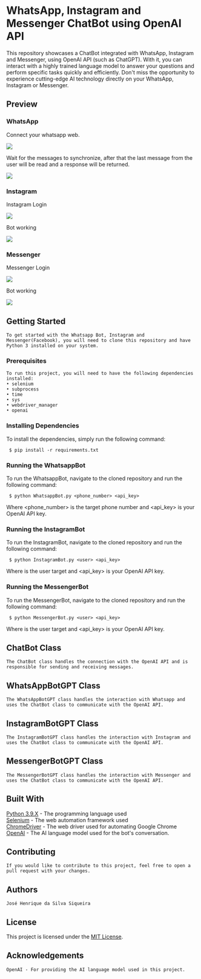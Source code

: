 # WhatsApp, Instagram and Messenger ChatBot using OpenAI API
 This repository showcases a ChatBot integrated with WhatsApp, Instagram and Messenger, using OpenAI API (such as ChatGPT). With it, you can interact with a highly trained language model to answer your questions and perform specific tasks quickly and efficiently. Don't miss the opportunity to experience cutting-edge AI technology directly on your WhatsApp, Instagram or Messenger.
 
## Preview

### WhatsApp
<p float="left">
<p> Connect your whatsapp web. </p>
<img src="/Images/Login.png?raw=true">
<p> Wait for the messages to synchronize, after that the last message from the user will be read and a response will be returned. </p>
<img src="/Images/example.png?raw=true">
</p>

### Instagram

<p float="left">
<p> Instagram Login </p>
<img src="/Images/InstagramLogin.png?raw=true">
<p> Bot working </p>
<img src="/Images/Instaexample.png?raw=true">
</p>

### Messenger

<p float="left">
<p> Messenger Login </p>
<img src="/Images/MessengerLogin.png?raw=true">
<p> Bot working </p>
<img src="/Images/MessengerExample.png?raw=true">
</p>

## Getting Started
    To get started with the Whatsapp Bot, Instagram and Messenger(Facebook), you will need to clone this repository and have Python 3 installed on your system.

### Prerequisites
    To run this project, you will need to have the following dependencies installed:
    • selenium
    • subprocess
    • time
    • sys
    • webdriver_manager
    • openai

### Installing Dependencies
To install the dependencies, simply run the following command:
```console
 $ pip install -r requirements.txt
```

### Running the WhatsappBot
To run the WhatsappBot, navigate to the cloned repository and run the following command:
```console
 $ python WhatsappBot.py <phone_number> <api_key>
```

Where <phone_number> is the target phone number and <api_key> is your OpenAI API key.

### Running the InstagramBot
To run the InstagramBot, navigate to the cloned repository and run the following command:
```console
 $ python InstagramBot.py <user> <api_key>
```

Where <user> is the user target and <api_key> is your OpenAI API key.

### Running the MessengerBot
To run the MessengerBot, navigate to the cloned repository and run the following command:
```console
 $ python MessengerBot.py <user> <api_key>
```

Where <user> is the user target and <api_key> is your OpenAI API key.

## ChatBot Class
    The ChatBot class handles the connection with the OpenAI API and is responsible for sending and receiving messages.

## WhatsAppBotGPT Class
    The WhatsAppBotGPT class handles the interaction with Whatsapp and uses the ChatBot class to communicate with the OpenAI API.

## InstagramBotGPT Class
    The InstagramBotGPT class handles the interaction with Instagram and uses the ChatBot class to communicate with the OpenAI API.

## MessengerBotGPT Class
    The MessengerBotGPT class handles the interaction with Messenger and uses the ChatBot class to communicate with the OpenAI API.

## Built With
  [Python 3.9.X](https://www.python.org/downloads/) - The programming language used <br/>
  [Selenium](https://www.selenium.dev/) - The web automation framework used <br/>
  [ChromeDriver](https://chromedriver.chromium.org/home) - The web driver used for automating Google Chrome <br/>
  [OpenAI](https://openai.com) - The AI language model used for the bot's conversation. <br/>

## Contributing
    If you would like to contribute to this project, feel free to open a pull request with your changes.

## Authors
    José Henrique da Silva Siqueira

## License
   This project is licensed under the [MIT License](/LICENSE).

## Acknowledgements
    OpenAI - For providing the AI language model used in this project.




